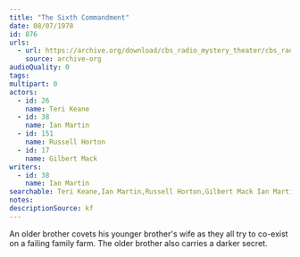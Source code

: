 ```yaml
---
title: "The Sixth Commandment"
date: 08/07/1978
id: 876
urls: 
  - url: https://archive.org/download/cbs_radio_mystery_theater/cbs_radio_mystery_theater-0851-0900.zip/cbs_radio_mystery_theater-0851-0900%2Fcbsrmt_0876_the_sixth_commandment.mp3
    source: archive-org
audioQuality: 0
tags: 
multipart: 0
actors:  
  - id: 26
    name: Teri Keane  
  - id: 38
    name: Ian Martin  
  - id: 151
    name: Russell Horton  
  - id: 17
    name: Gilbert Mack
writers:  
  - id: 38
    name: Ian Martin
searchable: Teri Keane,Ian Martin,Russell Horton,Gilbert Mack Ian Martin
notes: 
descriptionSource: kf
---
```

An older brother covets his younger brother's wife as they all try to co-exist on a failing family farm. The older brother also carries a darker secret.